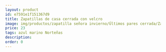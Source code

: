 ```yaml
---
layout: product
id: e7591e1f151367d9
title: Zapatillas de casa cerrada con velcro
image: img/productos/zapatilla señora invierno/Últimos pares cerrada/Zapatillas de casa cerrada con velcro=23=azul marino Norteñas.webp
price: 23
tags: azul marino Norteñas
description: 
order: 0
---
```

